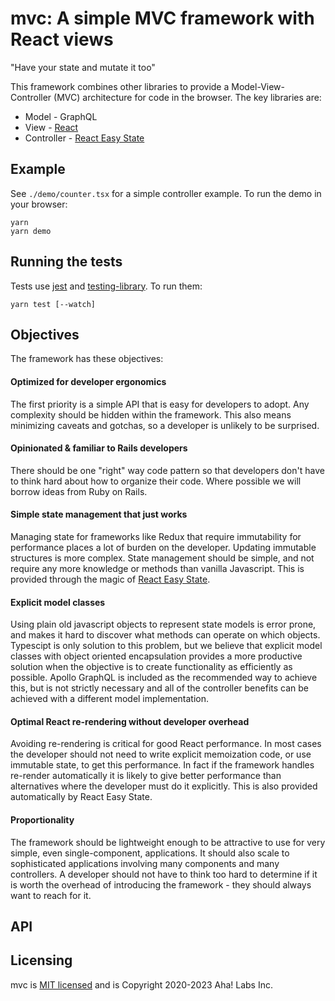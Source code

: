 # mvc: A simple MVC framework with React views

"Have your state and mutate it too"

This framework combines other libraries to provide a Model-View-Controller (MVC)
architecture for code in the browser. The key libraries are:

- Model - GraphQL
- View - [React](https://reactjs.org/)
- Controller - [React Easy State](https://github.com/RisingStack/react-easy-state)

## Example

See `./demo/counter.tsx` for a simple controller example. To run the demo in your browser:

```
yarn
yarn demo
```

## Running the tests

Tests use [jest](https://jestjs.io/) and [testing-library](https://testing-library.com/docs/react-testing-library/intro). To run them:

```
yarn test [--watch]
```

## Objectives

The framework has these objectives:

#### Optimized for developer ergonomics

The first priority is a simple API that is easy for developers to adopt. Any complexity should be hidden within the framework. This also means minimizing caveats and gotchas, so a developer is unlikely to be surprised.

#### Opinionated & familiar to Rails developers

There should be one "right" way code pattern so that developers don't have to think hard about how to organize their code. Where possible we will borrow ideas from Ruby on Rails.

#### Simple state management that just works

Managing state for frameworks like Redux that require immutability for performance places a lot of burden on the developer. Updating immutable structures is more complex. State management should be simple, and not require any more knowledge or methods than vanilla Javascript. This is provided through the magic of [React Easy State](https://github.com/RisingStack/react-easy-state).

#### Explicit model classes

Using plain old javascript objects to represent state models is error prone, and makes it hard to discover what methods can operate on which objects. Typescipt is only solution to this problem, but we believe that explicit model classes with object oriented encapsulation provides a more productive solution when the objective is to create functionality as efficiently as possible. Apollo GraphQL is included as the recommended way to achieve this, but is not strictly necessary and all of the controller benefits can be achieved with a different model implementation.

#### Optimal React re-rendering without developer overhead

Avoiding re-rendering is critical for good React performance. In most cases the developer should not need to write explicit memoization code, or use immutable state, to get this performance. In fact if the framework handles re-render automatically it is likely to give better performance than alternatives where the developer must do it explicitly. This is also provided automatically by React Easy State.

#### Proportionality

The framework should be lightweight enough to be attractive to use for very simple, even single-component, applications. It should also scale to sophisticated applications involving many components and many controllers. A developer should not have to think too hard to determine if it is worth the overhead of introducing the framework - they should always want to reach for it.

## API

## Licensing

mvc is [MIT licensed](./LICENSE) and is Copyright 2020-2023 Aha! Labs Inc.
